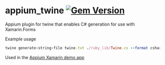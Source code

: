 appium_twine [![Gem Version](https://badge.fury.io/rb/appium_twine.svg)](http://badge.fury.io/rb/appium_twine)
============

Appium plugin for twine that enables C# generation for use with Xamarin.Forms


Example usage

```ruby
twine generate-string-file twine.txt ./ruby_lib/Twine.cs --format csharp --lang en
```

Used in the [Appium Xamarin demo app](https://github.com/bootstraponline/xamarin_ruby_lib)
